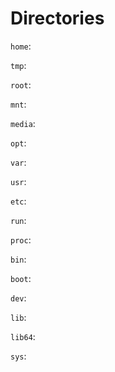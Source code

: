 # Directories

`home`:

`tmp`:

`root`:

`mnt`:

`media`:

`opt`:

`var`:

`usr`:

`etc`:

`run`:

`proc`:

`bin`:

`boot`:

`dev`:

`lib`:

`lib64`:

`sys`:







